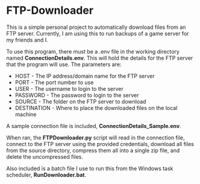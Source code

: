 # FTP-Downloader
This is a simple personal project to automatically download files from an FTP server. Currently, I am using this to run backups of a game server for my friends and I.

To use this program, there must be a .env file in the working directory named **ConnectionDetails.env**. This will hold the details for the FTP server that the program will use.
The parameters are:
* HOST - The IP address/domain name for the FTP server
* PORT - The port number to use
* USER - The username to login to the server
* PASSWORD - The password to login to the server
* SOURCE - The folder on the FTP server to download
* DESTINATION - Where to place the downloaded files on the local machine

A sample connection file is included, **ConnectionDetails_Sample.env**.

When ran, the **FTPDownloader.py** script will read in the connection file, connect to the FTP server using the provided credentials, download all files from the source
directory, compress them all into a single zip file, and delete the uncompressed files. 

Also included is a batch file I use to run this from the Windows task scheduler, **RunDownloader.bat**.
